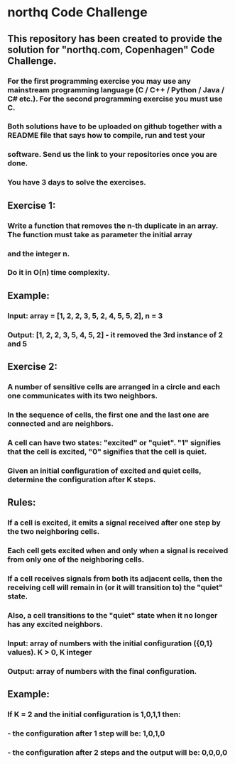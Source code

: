# northq Code Challenge
## This repository has been created to provide the solution for "northq.com, Copenhagen" Code Challenge.

### For the first programming exercise you may use any mainstream programming language (C / C++ / Python / Java / C# etc.). For the second programming exercise you must use C. 
### Both solutions have to be uploaded on github together with a README file that says how to compile, run and test your
### software. Send us the link to your repositories once you are done.
### You have 3 days to solve the exercises.


## Exercise 1:
### Write a function that removes the n-th duplicate in an array. The function must take as parameter the initial array 
### and the integer n.
### Do it in O(n) time complexity.

## Example:
### Input: array = [1, 2, 2, 3, 5, 2, 4, 5, 5, 2], n = 3
### Output: [1, 2, 2, 3, 5, 4, 5, 2] - it removed the 3rd instance of 2 and 5


## Exercise 2:
### A number of sensitive cells are arranged in a circle and each one communicates with its two neighbors.
### In the sequence of cells, the first one and the last one are connected and are neighbors.

### A cell can have two states: "excited" or "quiet". "1" signifies that the cell is excited, "0" signifies that the cell is quiet.

### Given an initial configuration of excited and quiet cells, determine the configuration after K steps.

## Rules:
###    If a cell is excited, it emits a signal received after one step by the two neighboring cells.
###    Each cell gets excited when and only when a signal is received from only one of the neighboring cells.
###    If a cell receives signals from both its adjacent cells, then the receiving cell will remain in (or it will transition to) the "quiet" state.
###    Also, a cell transitions to the "quiet" state when it no longer has any excited neighbors.

### Input: array of numbers with the initial configuration ({0,1} values). K > 0, K integer

### Output: array of numbers with the final configuration.

## Example:
### If K = 2 and the initial configuration is 1,0,1,1 then:
### - the configuration after 1 step will be: 1,0,1,0
### - the configuration after 2 steps and the output will be: 0,0,0,0
